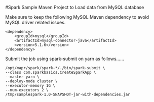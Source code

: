 #Spark Sample Maven Project to Load data from MySQL database

Make sure to keep the following MySQL Maven dependency to avoid MySQL driver related issues.


```
<dependency>
    <groupId>mysql</groupId>
    <artifactId>mysql-connector-java</artifactId>
    <version>5.1.6</version>
</dependency>
```

Submit the job using spark-submit on yarn as follows......

```
/opt/mapr/spark/spark-*/./bin/spark-submit \
--class com.sparkbasics.CreateSparkApp \
--master yarn \
--deploy-mode cluster \
--executor-memory 1G \
--num-executors 2 \
/tmp/samplespark-1.0-SNAPSHOT-jar-with-dependencies.jar
```
